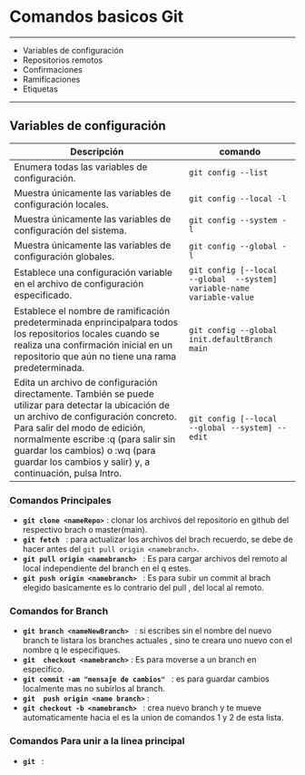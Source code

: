 # Comandos basicos Git
------------
- Variables de configuración
- Repositorios remotos
- Confirmaciones
- Ramificaciones
- Etiquetas
------------
## Variables de configuración
| Descripción  |  comando |
| ------------ | ------------ |
|Enumera todas las variables de configuración.|`git config --list`|
|Muestra únicamente las variables de configuración locales.| `git config --local -l` |
|Muestra únicamente las variables de configuración del sistema.| `git config --system -l`|
|Muestra únicamente las variables de configuración globales.| `git config --global -l` |
|Establece una configuración variable en el archivo de configuración especificado. | ` git config [--local  --global  --system] variable-name variable-value ` |
|Establece el nombre de ramificación predeterminada enprincipalpara todos los repositorios locales cuando se realiza una confirmación inicial en un repositorio que aún no tiene una rama predeterminada. | `git config --global init.defaultBranch main` |
|Edita un archivo de configuración directamente. También se puede utilizar para detectar la ubicación de un archivo de configuración concreto. Para salir del modo de edición, normalmente escribe :q (para salir sin guardar los cambios) o :wq (para guardar los cambios y salir) y, a continuación, pulsa Intro.| `git config [--local  --global --system] --edit`|

### Comandos Principales
- **`git clone <nameRepo>`**  : clonar los archivos del repositorio en github del respectivo brach o master(main).
- **`git fetch `**  :  para actualizar los archivos del brach recuerdo, se debe de hacer antes del `git pull origin <namebranch>`.
- **`git pull origin <namebranch> `**  : Es para cargar archivos del remoto al local independiente del branch en el q estes.
- **`git push origin <namebranch> `**  : Es para subir un commit al brach elegido basicamente es lo contrario del pull , del local al remoto.

### Comandos for Branch 

- **`git branch <nameNewBranch> `**  : si escribes sin el nombre del nuevo branch te listara los branches actuales , sino te creara uno nuevo con el nombre q le especifiques.
- **`git  checkout <namebranch>`**  : Es para moverse a un branch en especifico.
- **`git commit -am "mensaje de cambios" `**  : es para guardar cambios localmente mas no subirlos al branch.
- **`git  push origin <name branch>`**  :
- **`git checkout -b <namebranch> `**  : crea nuevo branch y te mueve automaticamente hacia el es la union de comandos 1 y 2 de esta lista.

### Comandos Para unir a la linea principal

- **`git `**  :

